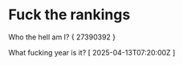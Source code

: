 # Fuck the rankings

Who the hell am I?
{ 27390392 }

What fucking year is it?
[ 2025-04-13T07:20:00Z ]

